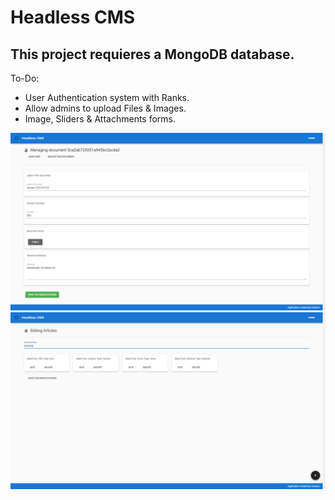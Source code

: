 # Headless CMS

## This project requieres a MongoDB database.

To-Do:
* User Authentication system with Ranks.
* Allow admins to upload Files & Images.
* Image, Sliders & Attachments forms.

![Screenshot 1](https://github.com/Hurdock/headless-cms/blob/master/screenshot%20(1).png "Screenshot 1")
![Screenshot 2](https://github.com/Hurdock/headless-cms/blob/master/screenshot%20(2).png "Screenshot 2")
